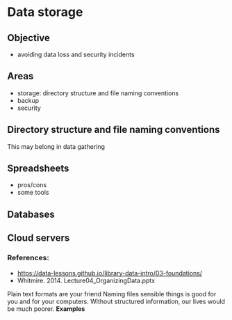 # Data storage
## Objective
- avoiding data loss and security incidents

## Areas
- storage: directory structure and file naming conventions
- backup
- security

## Directory structure and file naming conventions
This may belong in data gathering

## Spreadsheets
- pros/cons
- some tools

## Databases


## Cloud servers

### References:
- https://data-lessons.github.io/library-data-intro/03-foundations/
- Whitmire. 2014. Lecture04_OrganizingData.pptx

Plain text formats are your friend
Naming files sensible things is good for you and for your computers. Without structured information, our lives would be much poorer. **Examples**
